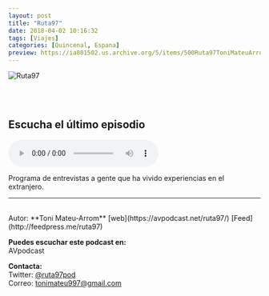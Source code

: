 ```yaml
---
layout: post
title: "Ruta97"
date: 2018-04-02 10:16:32
tags: [Viajes]
categories: [Quincenal, Espana]
preview: https://ia801502.us.archive.org/5/items/500Ruta97ToniMateuArrom/300Ruta97%20-%20Toni%20Mateu%20Arrom.jpg
---
```


![Ruta97](https://ia801502.us.archive.org/5/items/500Ruta97ToniMateuArrom/500Ruta97%20-%20Toni%20Mateu%20Arrom.jpg)

<br/>
<br/>

## Escucha el último episodio

<!--reproductor-feed=http://feedpress.me/ruta97-->
<!--reproductor-start-->
<audio id="audio" preload="auto" controls="" src="http://tracking.feedpress.it/link/17960/8884898/R97_PEDRO_Y_JOAN.mp3"></audio>
<!--reproductor-end-->

Programa de entrevistas a gente que ha vivido experiencias en el extranjero.  

_ _ _
<br>
Autor: **Toni Mateu-Arrom**  
[web](https://avpodcast.net/ruta97/)  
[Feed](http://feedpress.me/ruta97)  


**Puedes escuchar este podcast en:**  
AVpodcast  

**Contacta:**  
Twitter: [@ruta97pod](https://twitter.com/ruta97pod)  
Correo: [tonimateu997@gmail.com](mailto:tonimateu997@gmail.com)  

